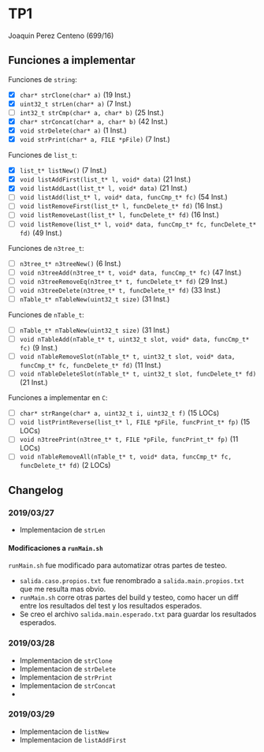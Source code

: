 # TP1

Joaquin Perez Centeno (699/16)

## Funciones a implementar

Funciones de `string`:
- [X] `char* strClone(char* a)` (19 Inst.)
- [X] `uint32_t strLen(char* a)` (7 Inst.)
- [ ] `int32_t strCmp(char* a, char* b)` (25 Inst.)
- [X] `char* strConcat(char* a, char* b)` (42 Inst.)
- [X] `void strDelete(char* a)` (1 Inst.)
- [X] `void strPrint(char* a, FILE *pFile)` (7 Inst.)

Funciones de `list_t`:
- [X] `list_t* listNew()` (7 Inst.)
- [X] `void listAddFirst(list_t* l, void* data)` (21 Inst.)
- [X] `void listAddLast(list_t* l, void* data)` (21 Inst.)
- [ ] `void listAdd(list_t* l, void* data, funcCmp_t* fc)` (54 Inst.)
- [ ] `void listRemoveFirst(list_t* l, funcDelete_t* fd)` (16 Inst.)
- [ ] `void listRemoveLast(list_t* l, funcDelete_t* fd)` (16 Inst.)
- [ ] `void listRemove(list_t* l, void* data, funcCmp_t* fc, funcDelete_t* fd)` (49 Inst.)

Funciones de `n3tree_t`:
- [ ] `n3tree_t* n3treeNew()` (6 Inst.)
- [ ] `void n3treeAdd(n3tree_t* t, void* data, funcCmp_t* fc)` (47 Inst.)
- [ ] `void n3treeRemoveEq(n3tree_t* t, funcDelete_t* fd)` (29 Inst.)
- [ ] `void n3treeDelete(n3tree_t* t, funcDelete_t* fd)` (33 Inst.)
- [ ] `nTable_t* nTableNew(uint32_t size)` (31 Inst.)

Funciones de `nTable_t`:
- [ ] `nTable_t* nTableNew(uint32_t size)` (31 Inst.)
- [ ] `void nTableAdd(nTable_t* t, uint32_t slot, void* data, funcCmp_t* fc)` (9 Inst.)
- [ ] `void nTableRemoveSlot(nTable_t* t, uint32_t slot, void* data, funcCmp_t* fc, funcDelete_t* fd)` (11 Inst.)
- [ ] `void nTableDeleteSlot(nTable_t* t, uint32_t slot, funcDelete_t* fd)` (21 Inst.)

Funciones a implementar en `C`:
- [ ] `char* strRange(char* a, uint32_t i, uint32_t f)` (15 LOCs)
- [ ] `void listPrintReverse(list_t* l, FILE *pFile, funcPrint_t* fp)` (15 LOCs)
- [ ] `void n3treePrint(n3tree_t* t, FILE *pFile, funcPrint_t* fp)` (11 LOCs)
- [ ] `void nTableRemoveAll(nTable_t* t, void* data, funcCmp_t* fc, funcDelete_t* fd)` (2 LOCs)

## Changelog

### 2019/03/27

- Implementacion de `strLen`

#### Modificaciones a `runMain.sh`

`runMain.sh` fue modificado para automatizar otras partes de testeo.

- `salida.caso.propios.txt` fue renombrado a `salida.main.propios.txt` que me
  resulta mas obvio.
- `runMain.sh` corre otras partes del build y testeo, como hacer un diff entre
  los resultados del test y los resultados esperados.
- Se creo el archivo `salida.main.esperado.txt` para guardar los resultados
  esperados.

### 2019/03/28

- Implementacion de `strClone`
- Implementacion de `strDelete`
- Implementacion de `strPrint`
- Implementacion de `strConcat`
- 
### 2019/03/29

- Implementacion de `listNew`
- Implementacion de `listAddFirst`

